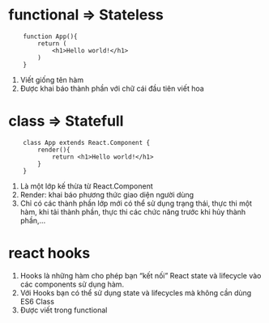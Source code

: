 # functional => Stateless

```
    function App(){
        return (
            <h1>Hello world!</h1>
        )
    }
```

1. Viết giống tên hàm
2. Được khai báo thành phần với chữ cái đầu tiên viết hoa

# class => Statefull

```
    class App extends React.Component {
        render(){
            return <h1>Hello world!</h1>
        }
    }
```

1. Là một lớp kế thừa từ React.Component
2. Render: khai báo phương thức giao diện người dùng
3. Chỉ có các thành phần lớp mới có thể sử dụng trạng thái, thực thi một hàm, khi tải thành phần, thực thi các chức năng trước khi hủy thành phần,...


# react hooks
1. Hooks là những hàm cho phép bạn “kết nối” React state và lifecycle vào các components sử dụng hàm.
2. Với Hooks bạn có thể sử dụng state và lifecycles mà không cần dùng ES6 Class
3. Được viết trong functional
